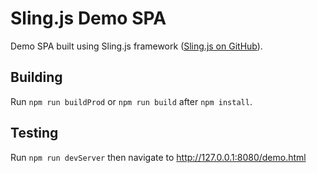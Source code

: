 # Sling.js Demo SPA

Demo SPA built using Sling.js framework ([Sling.js on GitHub](https://github.com/puckowski/Sling.js)).

## Building

Run ```npm run buildProd``` or ```npm run build``` after ```npm install```.

## Testing

Run ```npm run devServer``` then navigate to http://127.0.0.1:8080/demo.html
